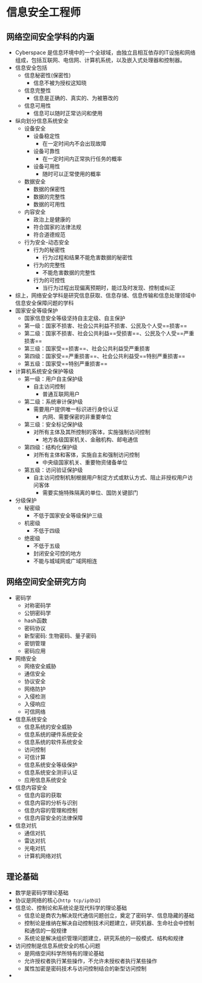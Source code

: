 # 信息安全工程师

## 网络空间安全学科的内涵

- Cyberspace 是信息环境中的一个全球域，由独立且相互依存的IT设施和网络组成，包括互联网、电信网、计算机系统，以及嵌入式处理器和控制器。
- 信息安全包括
  - 信息秘密性(保密性)
    - 信息不被为授权这知晓
  - 信息完整性
    - 信息是正确的、真实的、为被篡改的
  - 信息可用性
    - 信息可以随时正常访问和使用
- 纵向划分信息系统安全
  - 设备安全
    - 设备稳定性
      - 在一定时间内不会出现故障
    - 设备可靠性
      - 在一定时间内正常执行任务的概率
    - 设备可用性
      - 随时可以正常使用的概率
  - 数据安全
    - 数据的保密性
    - 数据的完整性
    - 数据的可用性
  - 内容安全
    - 政治上是健康的
    - 符合国家的法律法规
    - 符合道德规范
  - 行为安全-动态安全
    - 行为的秘密性
      - 行为过程和结果不能危害数据的秘密性
    - 行为的完整性
      - 不能危害数据的完整性
    - 行为的可控性
      - 当行为过程出现偏离预期时，能过及时发现、控制或纠正
- 综上，网络安全学科是研究信息获取、信息存储、信息传输和信息处理领域中信息安全保障问题的学科
- 国家安全等级保护
  - 国家信息安全等级坚持自主定级、自主保护
  - 第一级：国家不损害、社会公共利益不损害、公民及个人受==损害==
  - 第二级：国家不损害、社会公共利益==受损害==、公民及个人受==严重损害==
  - 第三级：国家受==损害==、社会公共利益受严重损害
  - 第四级：国家受==严重损害==、社会公共利益受==特别严重损害==
  - 第五级：国家受==特别严重损害==
- 计算机系统安全保护等级
  - 第一级：用户自主保护级
    - 自主访问控制
      - 普通互联网用户
  - 第二级：系统审计保护级
    - 需要用户提供唯一标识进行身份认证
      - 内网、需要保密的非重要单位
  - 第三级：安全标记保护级
    - 对所有主体及其所控制的客体，实施强制访问控制
      - 地方各级国家机关、金融机构、邮电通信
  - 第四级：结构化保护级
    - 对所有主体和客体，实施自主和强制访问控制
      - 中央级国家机关、重要物资储备单位
  - 第五级：访问验证保护级
    - 自主访问控制机制根据用户制定方式或默认方式、阻止非授权用户访问客体
      - 需要实施特殊隔离的单位、国防关键部门
- 分级保护
  - 秘密级
    - 不低于国家安全等级保护三级
  - 机密级
    - 不低于四级
  - 绝密级
    - 不低于五级
    - 封闭安全可控的地方
    - 不能与城域网或广域网相连



## 网络空间安全研究方向

- 密码学
  - 对称密码学
  - 公钥密码学
  - hash函数
  - 密码协议
  - 新型密码: 生物密码、量子密码
  - 密钥管理
  - 密码应用
- 网络安全
  - 网络安全威胁
  - 通信安全
  - 协议安全
  - 网络防护
  - 入侵检测
  - 入侵响应
  - 可信网络
- 信息系统安全
  - 信息系统的安全威胁
  - 信息系统的硬件系统安全
  - 信息系统的软件系统安全
  - 访问控制
  - 可信计算
  - 信息系统安全等级保护
  - 信息系统安全测评认证
  - 应用信息系统安全
- 信息内容安全
  - 信息内容的获取
  - 信息内容的分析与识别
  - 信息内容的管理和控制
  - 信息内容安全的法律保障
- 信息对抗
  - 通信对抗
  - 雷达对抗
  - 光电对抗
  - 计算机网络对抗

## 理论基础

- 数学是密码学理论基础
- 协议是网络的核心(`http tcp/ip协议`)
- 信息论、控制论和系统论是现代科学的理论基础
  - 信息论是商农为解决现代通信问题创立，奠定了密码学、信息隐藏的基础
  - 控制论是维纳在解决自动控制技术问题建立，研究机器、生命社会中控制和通信的一般规律
  - 系统论是解决组织管理问题建立，研究系统的一般模式、结构和规律
- 访问控制是信息系统安全的核心问题
  - 是网络空间科学所特有的理论基础
  - 允许授权者执行某些操作，不允许未授权者执行某些操作
  - 属性加密是密码技术与访问控制结合的新型访问控制
- 